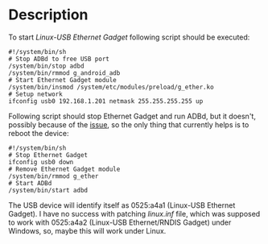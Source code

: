 # Description #

To start _Linux-USB Ethernet Gadget_ following script should be executed:
```
#!/system/bin/sh
# Stop ADBd to free USB port
/system/bin/stop adbd
/system/bin/rmmod g_android_adb
# Start Ethernet Gadget module
/system/bin/insmod /system/etc/modules/preload/g_ether.ko
# Setup network
ifconfig usb0 192.168.1.201 netmask 255.255.255.255 up
```


Following script should stop Ethernet Gadget and run ADBd, but it doesn't, possibly because of the [issue](http://docs.openmoko.org/trac/ticket/2240), so the only thing that currently helps is to reboot the device:
```
#!/system/bin/sh
# Stop Ethernet Gadget
ifconfig usb0 down
# Remove Ethernet Gadget module
/system/bin/rmmod g_ether
# Start ADBd
/system/bin/start adbd
```

The USB device will identify itself as 0525:a4a1 (Linux-USB Ethernet Gadget). I have no success with patching _linux.inf_ file, which was supposed to work with 0525:a4a2 (Linux-USB Ethernet/RNDIS Gadget) under Windows, so, maybe this will work under Linux.